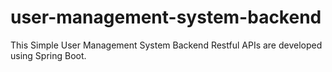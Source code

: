 # user-management-system-backend
This Simple User Management System Backend Restful APIs are developed using Spring Boot.
